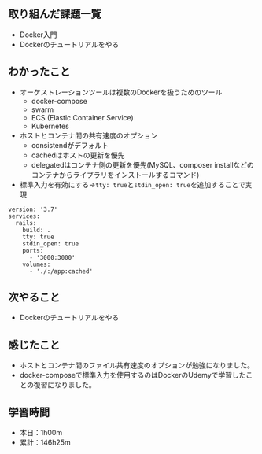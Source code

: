 ## 取り組んだ課題一覧
- Docker入門
- Dockerのチュートリアルをやる
## わかったこと
- オーケストレーションツールは複数のDockerを扱うためのツール
  - docker-compose
  - swarm
  - ECS (Elastic Container Service)
  - Kubernetes
- ホストとコンテナ間の共有速度のオプション
  - consistendがデフォルト
  - cachedはホストの更新を優先
  - delegatedはコンテナ側の更新を優先(MySQL、composer installなどのコンテナからライブラリをインストールするコマンド)
- 標準入力を有効にする→`tty: true`と`stdin_open: true`を追加することで実現
```
version: '3.7'
services:
  rails:
    build: .
    tty: true
    stdin_open: true
    ports:
      - '3000:3000'
    volumes:
      - './:/app:cached'
```
## 次やること
- Dockerのチュートリアルをやる
## 感じたこと
- ホストとコンテナ間のファイル共有速度のオプションが勉強になりました。
- docker-composeで標準入力を使用するのはDockerのUdemyで学習したことの復習になりました。
## 学習時間
- 本日：1h00m
- 累計：146h25m
